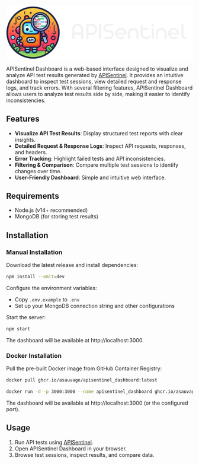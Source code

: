 ![APISentinel](public/files/logo.png)


APISentinel Dashboard is a web-based interface designed to visualize and analyze API test results generated by [APISentinel](https://github.com/ASauvage/APISentinel). It provides an intuitive dashboard to inspect test sessions, view detailed request and response logs, and track errors. With several filtering features, APISentinel Dashboard allows users to analyze test results side by side, making it easier to identify inconsistencies.

## Features

- **Visualize API Test Results**: Display structured test reports with clear insights.
- **Detailed Request & Response Logs**: Inspect API requests, responses, and headers.
- **Error Tracking**: Highlight failed tests and API inconsistencies.
- **Filtering & Comparison**: Compare multiple test sessions to identify changes over time.
- **User-Friendly Dashboard**: Simple and intuitive web interface.

## Requirements

- Node.js (v14+ recommended)
- MongoDB (for storing test results)

## Installation

### Manual Installation

Download the latest release and install dependencies:
   ```sh
   npm install --omit=dev
   ```

Configure the environment variables:
   - Copy `.env.example` to `.env`
   - Set up your MongoDB connection string and other configurations

Start the server:
   ```sh
   npm start
   ```
The dashboard will be available at http://localhost:3000.

### Docker Installation

Pull the pre-built Docker image from GitHub Container Registry:
```sh
docker pull ghcr.io/asauvage/apisentinel_dashboard:latest
```

```sh
docker run -d -p 3000:3000 --name apisentinel_dashboard ghcr.io/asauvage/apisentinel_dashboard:latest -e DB_HOST='mongodb://<hostname>:<port>/<database>'
```

The dashboard will be available at http://localhost:3000 (or the configured port).

## Usage

1. Run API tests using [APISentinel](https://github.com/ASauvage/APISentinel).
2. Open APISentinel Dashboard in your browser.
3. Browse test sessions, inspect results, and compare data.
